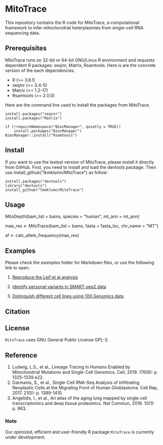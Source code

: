 # MitoTrace
This repository contains the R code for MitoTrace, a computational framework to infer mitochondrial heterplasmies from single-cell RNA sequencing data.


## Prerequisites
MitoTrace runs on 32-bit or 64-bit GNU/Linux R environment and requests dependent R packages: seqinr, Matrix, Rsamtools. Here is are the concrete version of the each dependencies.
* R (>= 3.6.1)
* seqinr (>= 3.4-5)
* Matrix (>= 1.2-17)
* Rsamtools (>= 2.0.0)

Here are the command line used to install the packages from MitoTrace.

```
install.packages("seqinr")
install.packages("Matrix")

if (!requireNamespace("BiocManager", quietly = TRUE))
    install.packages("BiocManager")
BiocManager::install("Rsamtools")
```


## Install
If you want to use the lastest version of MitoTrace, please install it directly from GitHub. First, you need to install and load the devtools package. Then use install_github("lkmklsmn/MitoTrace") as follow:
```
install.packages("devtools")
library("devtools")
install_github("lkmklsmn/MitoTrace")
```

## Usage
MitoDepth(bam_list = bams, species = "human", mt_ann = mt_ann)

mae_res <- MitoTrace(bam_list = bams, fasta = fasta_loc, chr_name = "MT")

af <- calc_allele_frequency(mae_res)

## Examples
Please check the *examples* folder for Markdown files, or use the following link to open.

1. [Reproduce the Leif et al analysis](http://htmlpreview.github.com/?https://github.com/lkmklsmn/MitoTrace/blob/master/examples/Reproduce_Cell_Leif_et_al.html)

2. [Identify personal variants in SMART-seq2 data](http://htmlpreview.github.com/?https://github.com/lkmklsmn/MitoTrace/blob/master/examples/Single-Cell-SMART-SEQ2-data.html)

3. [Distinguish different cell lines using 10X Genomics data](http://htmlpreview.github.com/?https://github.com/lkmklsmn/MitoTrace/blob/master/examples/Single-Cell-10X-Genomics-data.html)

## Citation

## License
`MitoTrace` uses GNU General Public License GPL-3.

## Reference
1.	Ludwig, L.S., et al., Lineage Tracing in Humans Enabled by Mitochondrial Mutations and Single-Cell Genomics. Cell, 2019. 176(6): p. 1325-1339 e22.
2.	Darmanis, S., et al., Single-Cell RNA-Seq Analysis of Infiltrating Neoplastic Cells at the Migrating Front of Human Glioblastoma. Cell Rep, 2017. 21(5): p. 1399-1410.
3.	Angelidis, I., et al., An atlas of the aging lung mapped by single cell transcriptomics and deep tissue proteomics. Nat Commun, 2019. 10(1): p. 963.

### Note
Our opimized, efficient and user-friendly R package `MitoTrace` is currently under development.
